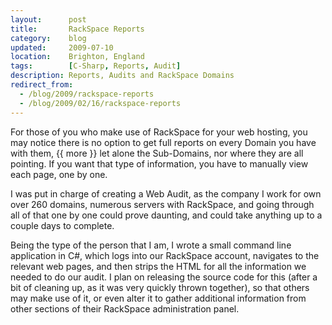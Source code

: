 ```yaml
---
layout:      post
title:       RackSpace Reports
category:    blog
updated:     2009-07-10
location:    Brighton, England
tags:        [C-Sharp, Reports, Audit]
description: Reports, Audits and RackSpace Domains
redirect_from:
  - /blog/2009/rackspace-reports
  - /blog/2009/02/16/rackspace-reports
---
```

For those of you who make use of RackSpace for your web hosting, you may notice there is no option to get full reports on every Domain you have with them, {{ more }} let alone the Sub-Domains, nor where they are all pointing. If you want that type of information, you have to manually view each page, one by one.

I was put in charge of creating a Web Audit, as the company I work for own over 260 domains, numerous servers with RackSpace, and going through all of that one by one could prove daunting, and could take anything up to a couple days to complete.

Being the type of the person that I am, I wrote a small command line application in C#, which logs into our RackSpace account, navigates to the relevant web pages, and then strips the HTML for all the information we needed to do our audit. I plan on releasing the source code for this (after a bit of cleaning up, as it was very quickly thrown together), so that others may make use of it, or even alter it to gather additional information from other sections of their RackSpace administration panel.
